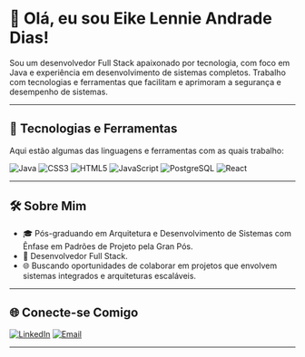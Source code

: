 # 👋 Olá, eu sou Eike Lennie Andrade Dias!

Sou um desenvolvedor Full Stack apaixonado por tecnologia, com foco em Java e experiência em desenvolvimento de sistemas completos. Trabalho com tecnologias e ferramentas que facilitam e aprimoram a segurança e desempenho de sistemas.

---

## 🚀 Tecnologias e Ferramentas

Aqui estão algumas das linguagens e ferramentas com as quais trabalho:

<p align="left">
  <!-- Java -->
  <img src="https://img.shields.io/badge/Java-007396?style=for-the-badge&logo=java&logoColor=white" alt="Java"/>
  <!-- CSS -->
  <img src="https://img.shields.io/badge/CSS3-1572B6?style=for-the-badge&logo=css3&logoColor=white" alt="CSS3"/>
  <!-- HTML -->
  <img src="https://img.shields.io/badge/HTML5-E34F26?style=for-the-badge&logo=html5&logoColor=white" alt="HTML5"/>
  <!-- JavaScript -->
  <img src="https://img.shields.io/badge/JavaScript-F7DF1E?style=for-the-badge&logo=javascript&logoColor=black" alt="JavaScript"/>
  <!-- PostgreSQL -->
  <img src="https://img.shields.io/badge/PostgreSQL-316192?style=for-the-badge&logo=postgresql&logoColor=white" alt="PostgreSQL"/>
  <!-- React -->
  <img src="https://img.shields.io/badge/React-61DAFB?style=for-the-badge&logo=react&logoColor=black" alt="React"/>
</p>


---

## 🛠️ Sobre Mim
- 🎓 Pós-graduando em Arquitetura e Desenvolvimento de Sistemas com Ênfase em Padrões de Projeto pela Gran Pós.
- 💼 Desenvolvedor Full Stack.
- 🌐 Buscando oportunidades de colaborar em projetos que envolvem sistemas integrados e arquiteturas escaláveis.

---

## 🌐 Conecte-se Comigo

[![LinkedIn](https://img.shields.io/badge/LinkedIn-0A66C2?style=for-the-badge&logo=linkedin&logoColor=white)](https://www.linkedin.com/in/eikelad)
[![Email](https://img.shields.io/badge/Email-D14836?style=for-the-badge&logo=gmail&logoColor=white)](mailto:eikelennie@gmail.com)

---


